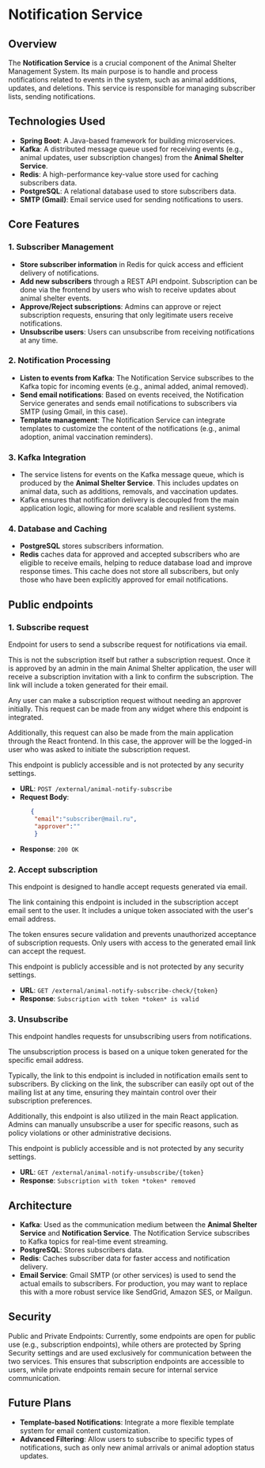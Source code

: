 # **Notification Service**

## **Overview**

The **Notification Service** is a crucial component of the Animal Shelter Management System. Its main purpose is to handle and process notifications related to events in the system, such as animal additions, updates, and deletions. 
This service is responsible for managing subscriber lists, sending notifications.

## **Technologies Used**

- **Spring Boot**: A Java-based framework for building microservices.
- **Kafka**: A distributed message queue used for receiving events (e.g., animal updates, user subscription changes) from the **Animal Shelter Service**.
- **Redis**: A high-performance key-value store used for caching subscribers data.
- **PostgreSQL**: A relational database used to store subscribers data.
- **SMTP (Gmail)**: Email service used for sending notifications to users.

## **Core Features**

### 1. **Subscriber Management**
- **Store subscriber information** in Redis for quick access and efficient delivery of notifications.
- **Add new subscribers** through a REST API endpoint. Subscription can be done via the frontend by users who wish to receive updates about animal shelter events.
- **Approve/Reject subscriptions**: Admins can approve or reject subscription requests, ensuring that only legitimate users receive notifications.
- **Unsubscribe users**: Users can unsubscribe from receiving notifications at any time.

### 2. **Notification Processing**
- **Listen to events from Kafka**: The Notification Service subscribes to the Kafka topic for incoming events (e.g., animal added, animal removed).
- **Send email notifications**: Based on events received, the Notification Service generates and sends email notifications to subscribers via SMTP (using Gmail, in this case).
- **Template management**: The Notification Service can integrate templates to customize the content of the notifications (e.g., animal adoption, animal vaccination reminders).

### 3. **Kafka Integration**
- The service listens for events on the Kafka message queue, which is produced by the **Animal Shelter Service**. This includes updates on animal data, such as additions, removals, and vaccination updates.
- Kafka ensures that notification delivery is decoupled from the main application logic, allowing for more scalable and resilient systems.

### 4. **Database and Caching**
- **PostgreSQL** stores subscribers information.
- **Redis** caches data for approved and accepted subscribers who are eligible to receive emails, helping to reduce database load and improve response times. 
   This cache does not store all subscribers, but only those who have been explicitly approved for email notifications.
## **Public endpoints**

### 1. **Subscribe request**
   Endpoint for users to send a subscribe request for notifications via email.
  
   This is not the subscription itself but rather a subscription request. Once it is approved by an admin in the main Animal Shelter application, 
    the user will receive a subscription invitation with a link to confirm the subscription. The link will include a token generated for their email.

   Any user can make a subscription request without needing an approver initially. This request can be made from any widget where this endpoint is integrated.

   Additionally, this request can also be made from the main application through the React frontend. In this case, the approver will be the logged-in user who was asked to initiate the subscription request.
  
   This endpoint is publicly accessible and is not protected by any security settings.
- **URL**: `POST /external/animal-notify-subscribe`
- **Request Body**:
  ```json
     { 
      "email":"subscriber@mail.ru",
      "approver":"" 
      }
  ```
- **Response**: `200 OK`

### 2. **Accept subscription**
  This endpoint is designed to handle accept requests generated via email.

  The link containing this endpoint is included in the subscription accept email sent to the user. It includes a unique token associated with the user's email address.

  The token ensures secure validation and prevents unauthorized acceptance of subscription requests. Only users with access to the generated email link can accept the request.

  This endpoint is publicly accessible and is not protected by any security settings.
- **URL**: `GET /external/animal-notify-subscribe-check/{token}`
- **Response**: `Subscription with token *token* is valid`

### 3. **Unsubscribe** 

  This endpoint handles requests for unsubscribing users from notifications. 
  
  The unsubscription process is based on a unique token generated for the specific email address.

  Typically, the link to this endpoint is included in notification emails sent to subscribers. By clicking on the link, the subscriber can easily opt out of the mailing list at any time, ensuring they maintain control over their subscription preferences.

  Additionally, this endpoint is also utilized in the main React application. Admins can manually unsubscribe a user for specific reasons, such as policy violations or other administrative decisions.

  This endpoint is publicly accessible and is not protected by any security settings.
- **URL**: `GET /external/animal-notify-unsubscribe/{token}`
- **Response**: `Subscription with token *token* removed`


## **Architecture**

- **Kafka**: Used as the communication medium between the **Animal Shelter Service** and **Notification Service**. The Notification Service subscribes to Kafka topics for real-time event streaming.
- **PostgreSQL**: Stores subscribers data.
- **Redis**: Caches subscriber data for faster access and notification delivery.
- **Email Service**: Gmail SMTP (or other services) is used to send the actual emails to subscribers. For production, you may want to replace this with a more robust service like SendGrid, Amazon SES, or Mailgun.

## **Security**

 Public and Private Endpoints: Currently, some endpoints are open for public use (e.g., subscription endpoints), while others are protected by Spring Security settings 
 and are used exclusively for communication between the two services. This ensures that subscription endpoints are accessible to users, while private endpoints remain secure for internal service communication.

## **Future Plans**

- **Template-based Notifications**: Integrate a more flexible template system for email content customization.
- **Advanced Filtering**: Allow users to subscribe to specific types of notifications, such as only new animal arrivals or animal adoption status updates.
